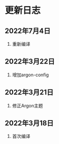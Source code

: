 # 更新日志

## 2022年7月4日

1. 重新编译

## 2022年3月22日

1. 增加argon-config

## 2022年3月21日

1. 修正Argon主题

## 2022年3月18日

1. 首次编译
